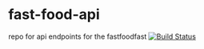 # fast-food-api
repo for api endpoints for the fastfoodfast
[![Build Status](https://travis-ci.org/V-Kariuki/fast-food-api.svg?branch=develop)](https://travis-ci.org/V-Kariuki/fast-food-api)